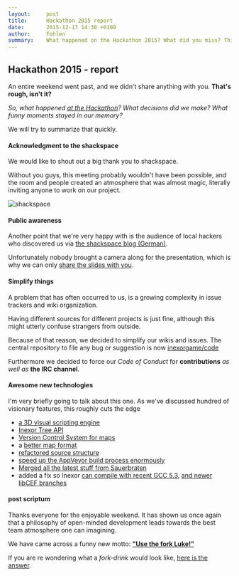 ```yaml
---
layout:     post
title:      Hackathon 2015 report
date:       2015-12-17 14:30 +0100
author:     Fohlen
summary:    What happened on the Hackathon 2015? What did you miss? This blog post summarizes everything you need to know.
---
```


## Hackathon 2015 - report
An entire weekend went past, and we didn't share anything with you. **That's rough, isn't it?**

*So, what happened [at the Hackathon](/blog/2015/11-22-hackathon-stuttgart)? What decisions did we make? What funny moments stayed in our memory?*

We will try to summarize that quickly.

#### Acknowledgment to the shackspace
We would like to shout out a big thank you to shackspace.

Without you guys, this meeting probably wouldn't have been possible, and the room and people created an atmosphere that was almost magic, literally inviting anyone to work on our project.

![shackspace](https://inexorgame.github.io/blog-media/2015/12/shackspace.jpg)

#### Public awareness
Another point that we're very happy with is the audience of local hackers who discovered us via [the shackspace blog (German)](http://shackspace.de/?p=5228).

Unfortunately nobody brought a camera along for the presentation, which is why we can only [share the slides with you](https://inexorgame.github.io/blog-media/2015/12/slides-hackathon2015.html).

#### Simplify things
A problem that has often occurred to us, is a growing complexity in issue trackers and wiki organization.

Having different sources for different projects is just fine, although this might utterly confuse strangers from outside.

Because of that reason, we decided to simplify our wikis and issues. The central repository to file any bug or suggestion is now [inexorgame/code](https://github.com/inexorgame/inexor-core)

Furthermore we decided to force our *Code of Conduct* for **contributions** *as well as* **the IRC channel**.

#### Awesome new technologies
I'm very briefly going to talk about this one. As we've discussed hundred of visionary features, this roughly cuts the edge

* [a 3D visual scripting engine](https://github.com/inexorgame/inexor-core/tree/hanni/3DVisualScripting)
* [Inexor Tree API](https://github.com/inexorgame/inexor-core/wiki/Inexor-Tree-API)
* [Version Control System for maps](https://github.com/inexorgame/inexor-core/wiki/Version-Control-System)
* a [better map format](https://github.com/inexorgame/inexor-core/wiki/Blueprint-Extendable-map-format)
* [refactored source structure](https://github.com/inexorgame/inexor-core/pull/249)
* [speed up the AppVeyor build process enormously](https://github.com/inexorgame/inexor-core/pull/252)
* [Merged all the latest stuff from Sauerbraten](https://github.com/inexorgame/inexor-core/pull/252)
* added a fix so Inexor [can compile with recent GCC 5.3](https://github.com/inexorgame/inexor-core/pull/253), [and newer libCEF branches](https://github.com/inexorgame/inexor-core/issues/271)


#### post scriptum
Thanks everyone for the enjoyable weekend. It has shown us once again that a philosophy of open-minded development leads towards the best team atmosphere one can imagining.

We have came across a funny new motto: [**"Use the fork Luke!"**](https://octodex.github.com/images/octobiwan.jpg)

If you are re wondering what a *fork-drink* would look like, [here is the answer](https://inexorgame.github.io/blog-media/2015/12/forkdrink.jpg).
